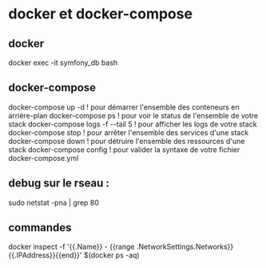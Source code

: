 # docker et docker-compose

## docker

docker exec -it symfony_db bash

## docker-compose

docker-compose up -d            ! pour démarrer l'ensemble des conteneurs en arrière-plan
docker-compose ps               ! pour voir le status de l'ensemble de votre stack
docker-compose logs -f --tail 5 ! pour afficher les logs de votre stack
docker-compose stop             ! pour arrêter l'ensemble des services d'une stack
docker-compose down             ! pour détruire l'ensemble des ressources d'une stack
docker-compose config           ! pour valider la syntaxe de votre fichier docker-compose.yml

## debug sur le rseau :

sudo netstat -pna | grep 80

## commandes

docker inspect -f '{{.Name}} - {{range .NetworkSettings.Networks}}{{.IPAddress}}{{end}}' $(docker ps -aq)
